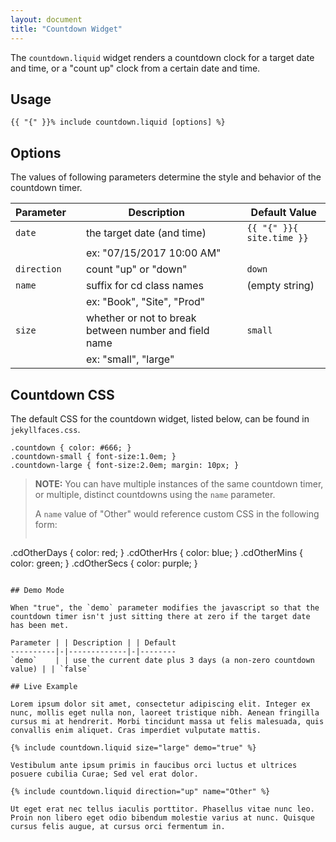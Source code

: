 ```yaml
---
layout: document
title: "Countdown Widget"
---
```


The `countdown.liquid` widget renders a countdown clock for a target date and time, or a "count up" clock from a certain date and time.

## Usage

```
{{ "{" }}% include countdown.liquid [options] %}
```

## Options

The values of following parameters determine the style and behavior of the countdown timer.

Parameter   | | Description | | Default Value 
------------|-|-------------|-|--------------
`date`      | | the target date (and time) | | `{{ "{" }}{ site.time }}`
            | | ex: "07/15/2017 10:00 AM"  | | 
`direction` | | count "up" or "down"       | | `down`
`name`      | | suffix for cd class names  | | (empty string)
            | | ex: "Book", "Site", "Prod" | | 
`size`      | | whether or not to break between number and field name | | `small`
            | | ex: "small", "large"       | | 

## Countdown CSS

The default CSS for the countdown widget, listed below, can be found in `jekyllfaces.css`.

```
.countdown { color: #666; }
.countdown-small { font-size:1.0em; }
.countdown-large { font-size:2.0em; margin: 10px; }
```

> **NOTE:** You can have multiple instances of the same countdown timer, or multiple, distinct countdowns using the `name` parameter.
> 
> A `name` value of "Other" would reference custom CSS in the following form:
> 
> ```
.cdOtherDays { color: red; }
.cdOtherHrs  { color: blue; }
.cdOtherMins { color: green; }
.cdOtherSecs { color: purple; }
```

## Demo Mode

When "true", the `demo` parameter modifies the javascript so that the countdown timer isn't just sitting there at zero if the target date has been met.

Parameter | | Description | | Default
----------|-|-------------|-|--------
`demo`    | | use the current date plus 3 days (a non-zero countdown value) | | `false`

## Live Example

Lorem ipsum dolor sit amet, consectetur adipiscing elit. Integer ex nunc, mollis eget nulla non, laoreet tristique nibh. Aenean fringilla cursus mi at hendrerit. Morbi tincidunt massa ut felis malesuada, quis convallis enim aliquet. Cras imperdiet vulputate mattis. 

{% include countdown.liquid size="large" demo="true" %}

Vestibulum ante ipsum primis in faucibus orci luctus et ultrices posuere cubilia Curae; Sed vel erat dolor.

{% include countdown.liquid direction="up" name="Other" %}

Ut eget erat nec tellus iaculis porttitor. Phasellus vitae nunc leo. Proin non libero eget odio bibendum molestie varius at nunc. Quisque cursus felis augue, at cursus orci fermentum in.

